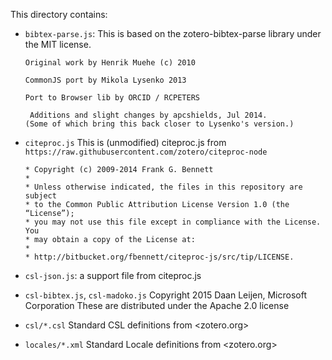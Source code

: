 This directory contains:

* `bibtex-parse.js`: 
  This is based on the zotero-bibtex-parse library under the MIT license.
  ```  
  Original work by Henrik Muehe (c) 2010

  CommonJS port by Mikola Lysenko 2013
 
  Port to Browser lib by ORCID / RCPETERS

   Additions and slight changes by apcshields, Jul 2014.
  (Some of which bring this back closer to Lysenko's version.)
  ```

* `citeproc.js`
  This is (unmodified) citeproc.js from `https://raw.githubusercontent.com/zotero/citeproc-node`
  ```   
  * Copyright (c) 2009-2014 Frank G. Bennett
  * 
  * Unless otherwise indicated, the files in this repository are subject
  * to the Common Public Attribution License Version 1.0 (the “License”);
  * you may not use this file except in compliance with the License. You
  * may obtain a copy of the License at:
  * 
  * http://bitbucket.org/fbennett/citeproc-js/src/tip/LICENSE.
  ```

* `csl-json.js`: a support file from citeproc.js

* `csl-bibtex.js`, `csl-madoko.js`
  Copyright 2015 Daan Leijen, Microsoft Corporation 
  These are distributed under the Apache 2.0 license

* `csl/*.csl`
  Standard CSL definitions from <zotero.org>

* `locales/*.xml`
  Standard Locale definitions from <zotero.org>

